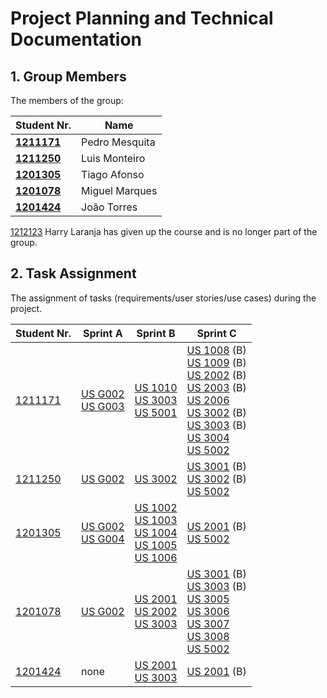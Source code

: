 # Project Planning and Technical Documentation

## 1. Group Members

The members of the group:

| Student Nr.	                     | Name			        |
|----------------------------------|----------------|
| **[1211171](1211171/readme.md)** | Pedro Mesquita |
| **[1211250](1211250/readme.md)** | Luis Monteiro  |
| **[1201305](1201305/readme.md)** | Tiago Afonso   |
| **[1201078](1201078/readme.md)** | Miguel Marques |
| **[1201424](1201424/readme.md)** | João Torres    |

[1212123](1212123/readme.md) Harry Laranja has given up the course and is no longer part of the group.

## 2. Task Assignment

The assignment of tasks (requirements/user stories/use cases) during the project.


| Student Nr.	                 | Sprint A                                                               | Sprint B                                                                                                                                                                                                      | Sprint C                                                                                                                                                                                                                                                                                                                                                                                                            |
|------------------------------|------------------------------------------------------------------------|---------------------------------------------------------------------------------------------------------------------------------------------------------------------------------------------------------------|---------------------------------------------------------------------------------------------------------------------------------------------------------------------------------------------------------------------------------------------------------------------------------------------------------------------------------------------------------------------------------------------------------------------|
| [1211171](1211171/readme.md) | [US G002](Sprint1/us_g002/readme.md) <br/>[US G003](us_g003/readme.md) | [US 1010](SprintB/us_1010/README.md) <br/> [US 3003](SprintB/us_3003/README.md) <br/> [US 5001](SprintB/us_5001/README.md)                                                                                    | [US 1008](SprintC/us_1008/README.md) (B) <br/> [US 1009](SprintC/us_1009/README.md) (B) <br/> [US 2002](SprintC/us_2002/README.md) (B) <br/> [US 2003](SprintC/us_2003/README.md) (B) <br/> [US 2006](SprintC/us_2006/README.md) <br/> [US 3002](SprintC/us_3002/README.md) (B) <br/> [US 3003](SprintC/us_3003/README.md) (B) <br/> [US 3004](SprintC/us_3004/README.md)<br/> [US 5002](SprintC/us_5002/README.md) |
| [1211250](1211250/readme.md) | [US G002](us_g002/readme.md)<br/>                                      | [US 3002](docs/SprintB/us_3002/readme.md)                                                                                                                                                                     | [US 3001](SprintC/us_3001/README.md) (B) <br/> [US 3002](SprintC/us_3002/README.md) (B) <br/>[US 5002](SprintC/us_5002/README.md)                                                                                                                                                                                                                                                                                   |
| [1201305](1201305/README.md) | [US G002](us_g002/readme.md) <br/>[US G004](us_g004/readme.md)         | [US 1002](SprintB/us_1002/README.md) <br/> [US 1003](SprintB/us_1003/README.md) <br/>[US 1004](SprintB/us_1004/README.md) <br/>[US 1005](SprintB/us_1005/README.md) <br/>[US 1006](SprintB/us_1006/README.md) | [US 2001](SprintC/us_2001/README.md) (B) <br/> [US 5002](SprintC/us_5002/README.md)                                                                                                                                                                                                                                                                                                                                 |
| [1201078](1201078/readme.md) | [US G002](us_g002/readme.md)                                           | [US 2001](SprintC/us_2001/README.md) <br/> [US 2002](SprintC/us_2002/README.md) <br/> [US 3003](SprintB/us_3003/README.md)                                                                                    | [US 3001](SprintC/us_3001/README.md) (B) <br/> [US 3003](SprintC/us_3003/README.md) (B) <br/> [US 3005](SprintB/us_3005/README.md) <br/> [US 3006](SprintB/us_3006/README.md) <br/> [US 3007](SprintB/us_3007/README.md) <br/> [US 3008](SprintB/us_3008/README.md)<br/>[US 5002](SprintC/us_5002/README.md)                                                                                                        |
| [1201424](1201424/readme.md) | none                                                                   | [US 2001](SprintB/us_2001/README.md) <br/> [US 3003](SprintB/us_3003/README.md)                                                                                                                               | [US 2001](SprintB/us_2001/README.md) (B)                                                                                                                                                                                                                                                                                                                                                                            |


[comment]: <> ()

[comment]: <> (Markdown Comment)

[comment]: <> (G001 - As Project Manager, I want the team to follow the technical constraints and concerns of the project )

[comment]: <> (G002 - As Project Manager, I want the team to elaborate a Domain Model using DDD.)

[comment]: <> (G003 - As Project Manager, I want the team to use the defined project repository and continuous integration server.)

[comment]: <> (G004 - As Project Manager, I want the team to add to the project the necessary scripts, so that build/executions/deployments/... can be executed effortlessly.)

[comment]: <> (G005 - As Project Manager, I want the team to configure the project structure to facilitate / accelerate the development of upcoming user stories.)

[comment]: <> (G006 - As a Project Managers, I want the system to support and apply authentication and authorization for all its users and functionalities.)

